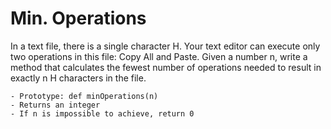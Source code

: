 # Min. Operations 
In a text file, there is a single character H. Your text editor can execute only two operations in this file: Copy All and Paste. Given a number n, write a method that calculates the fewest number of operations needed to result in exactly n H characters in the file.

    - Prototype: def minOperations(n)
    - Returns an integer
    - If n is impossible to achieve, return 0